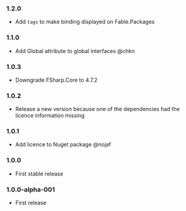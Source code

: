 ### 1.2.0 

* Add `tags` to make binding displayed on Fable.Packages

### 1.1.0

* Add Global attribute to global interfaces @chkn

### 1.0.3

* Downgrade FSharp.Core to 4.7.2

### 1.0.2

* Release a new version because one of the dependencies had the licence information missing

### 1.0.1

* Add licence to Nuget package @nojaf

### 1.0.0

* First stable release

### 1.0.0-alpha-001

* First release
